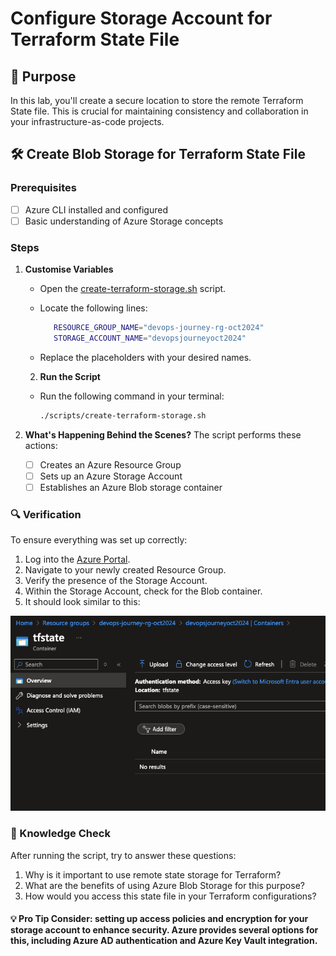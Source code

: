# Configure Storage Account for Terraform State File

## 🎯 Purpose
In this lab, you'll create a secure location to store the remote Terraform State file. This is crucial for maintaining consistency and collaboration in your infrastructure-as-code projects.

## 🛠️ Create Blob Storage for Terraform State File

### Prerequisites
- [ ] Azure CLI installed and configured
- [ ] Basic understanding of Azure Storage concepts

### Steps

1. **Customise Variables**
   - Open the [create-terraform-storage.sh](https://github.com/thomast1906/DevOps-Journey-Using-Azure-DevOps/blob/main/1-Initial-Setup/scripts/create-terraform-storage.sh) script.
   - Locate the following lines:
   
     ```bash
        RESOURCE_GROUP_NAME="devops-journey-rg-oct2024"
        STORAGE_ACCOUNT_NAME="devopsjourneyoct2024"
     ```

   - Replace the placeholders with your desired names.

   2. **Run the Script**

   - Run the following command in your terminal:

     ```bash
     ./scripts/create-terraform-storage.sh
     ```

3. **What's Happening Behind the Scenes?**
   The script performs these actions:
   - [ ] Creates an Azure Resource Group
   - [ ] Sets up an Azure Storage Account
   - [ ] Establishes an Azure Blob storage container

### 🔍 Verification
To ensure everything was set up correctly:

1. Log into the [Azure Portal](https://portal.azure.com).
2. Navigate to your newly created Resource Group.
3. Verify the presence of the Storage Account.
4. Within the Storage Account, check for the Blob container.
5. It should look similar to this:

![](images/terraform-storage.png)

### 🧠 Knowledge Check
After running the script, try to answer these questions:
1. Why is it important to use remote state storage for Terraform?
2. What are the benefits of using Azure Blob Storage for this purpose?
3. How would you access this state file in your Terraform configurations?

#### 💡 Pro Tip Consider: setting up access policies and encryption for your storage account to enhance security. Azure provides several options for this, including Azure AD authentication and Azure Key Vault integration.
